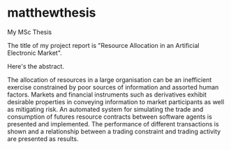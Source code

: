 # matthewthesis
My MSc Thesis

The title of my project report is "Resource Allocation in an Artificial Electronic Market".

Here's the abstract.

The allocation of resources in a large organisation can be an inefficient exercise constrained by poor sources of information and assorted human factors. Markets and financial instruments such as derivatives exhibit desirable properties in conveying information to market participants as well as mitigating risk. An automated system for simulating the trade and consumption of futures resource contracts between software agents is presented and implemented. The performance of different transactions is shown and a relationship between a trading constraint and trading activity are presented as results.
